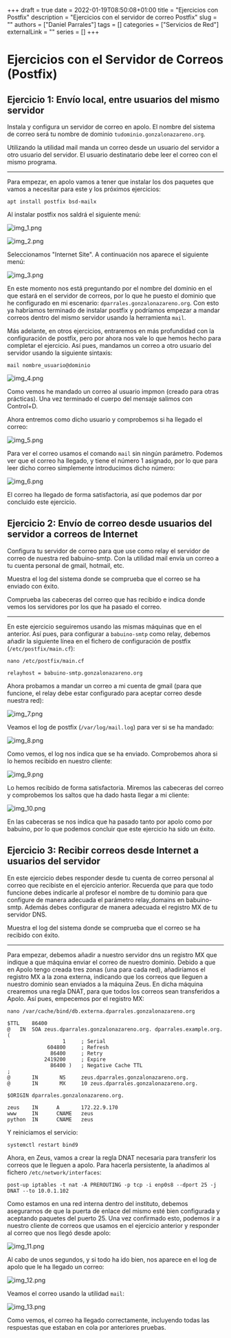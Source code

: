 +++ 
draft = true
date = 2022-01-19T08:50:08+01:00
title = "Ejercicios con Postfix"
description = "Ejercicios con el servidor de correo Postfix"
slug = ""
authors = ["Daniel Parrales"]
tags = []
categories = ["Servicios de Red"]
externalLink = ""
series = []
+++
# Ejercicios con el Servidor de Correos (Postfix)

## Ejercicio 1: Envío local, entre usuarios del mismo servidor

Instala y configura un servidor de correo en apolo. El nombre del sistema de correo será tu nombre de dominio `tudominio.gonzalonazareno.org`.

Utilizando la utilidad mail manda un correo desde un usuario del servidor a otro usuario del servidor. El usuario destinatario debe leer el correo con el mismo programa.

--------------------------------------------------------------

Para empezar, en apolo vamos a tener que instalar los dos paquetes que vamos a necesitar para este y los próximos ejercicios:

```
apt install postfix bsd-mailx
```

Al instalar postfix nos saldrá el siguiente menú:

![img_1.png](/images/ejercicios_servidor_correos/img_1.png)

![img_2.png](/images/ejercicios_servidor_correos/img_2.png)

Seleccionamos "Internet Site". A continuación nos aparece el siguiente menú:

![img_3.png](/images/ejercicios_servidor_correos/img_3.png)

En este momento nos está preguntando por el nombre del dominio en el que estará en el servidor de correos, por lo que he puesto el dominio que he configurado en mi escenario: `dparrales.gonzalonazareno.org`. Con esto ya habríamos terminado de instalar postfix y podríamos empezar a mandar correos dentro del mismo servidor usando la herramienta `mail`.

Más adelante, en otros ejercicios, entraremos en más profundidad con la configuración de postfix, pero por ahora nos vale lo que hemos hecho para completar el ejercicio. Así pues, mandamos un correo a otro usuario del servidor usando la siguiente sintaxis:

```
mail nombre_usuario@dominio
```

![img_4.png](/images/ejercicios_servidor_correos/img_4.png)

Como vemos he mandado un correo al usuario impmon (creado para otras prácticas). Una vez terminado el cuerpo del mensaje salimos con Control+D.

Ahora entremos como dicho usuario y comprobemos si ha llegado el correo:

![img_5.png](/images/ejercicios_servidor_correos/img_5.png)

Para ver el correo usamos el comando `mail` sin ningún parámetro. Podemos ver que el correo ha llegado, y tiene el número 1 asignado, por lo que para leer dicho correo simplemente introducimos dicho número:

![img_6.png](/images/ejercicios_servidor_correos/img_6.png)

El correo ha llegado de forma satisfactoria, así que podemos dar por concluido este ejercicio.


## Ejercicio 2: Envío de correo desde usuarios del servidor a correos de Internet

Configura tu servidor de correo para que use como relay el servidor de correo de nuestra red babuino-smtp. Con la utilidad mail envía un correo a tu cuenta personal de gmail, hotmail, etc.

Muestra el log del sistema donde se comprueba que el correo se ha enviado con éxito.

Comprueba las cabeceras del correo que has recibido e indica donde vemos los servidores por los que ha pasado el correo.

---------------------------------------------------

En este ejercicio seguiremos usando las mismas máquinas que en el anterior. Así pues, para configurar a `babuino-smtp` como relay, debemos añadir la siguiente línea en el fichero de configuración de postfix (`/etc/postfix/main.cf`):

```
nano /etc/postfix/main.cf

relayhost = babuino-smtp.gonzalonazareno.org
```

Ahora probamos a mandar un correo a mi cuenta de gmail (para que funcione, el relay debe estar configurado para aceptar correo desde nuestra red):

![img_7.png](/images/ejercicios_servidor_correos/img_7.png)

Veamos el log de postfix (`/var/log/mail.log`) para ver si se ha mandado:

![img_8.png](/images/ejercicios_servidor_correos/img_8.png)

Como vemos, el log nos indica que se ha enviado. Comprobemos ahora si lo hemos recibido en nuestro cliente:

![img_9.png](/images/ejercicios_servidor_correos/img_9.png)

Lo hemos recibido de forma satisfactoria. Miremos las cabeceras del correo y comprobemos los saltos que ha dado hasta llegar a mi cliente:

![img_10.png](/images/ejercicios_servidor_correos/img_10.png)

En las cabeceras se nos indica que ha pasado tanto por apolo como por babuino, por lo que podemos concluir que este ejercicio ha sido un éxito.

## Ejercicio 3: Recibir correos desde Internet a usuarios del servidor

En este ejercicio debes responder desde tu cuenta de correo personal al correo que recibiste en el ejercicio anterior. Recuerda que para que todo funcione debes indicarle al profesor el nombre de tu dominio para que configure de manera adecuada el parámetro relay_domains en babuino-smtp. Además debes configurar de manera adecuada el registro MX de tu servidor DNS.

Muestra el log del sistema donde se comprueba que el correo se ha recibido con éxito.

-----------------------------------------------------

Para empezar, debemos añadir a nuestro servidor dns un registro MX que indique a que máquina enviar el correo de nuestro dominio. Debido a que en Apolo tengo creada tres zonas (una para cada red), añadiríamos el registro MX a la zona externa, indicando que los correos que lleguen a nuestro dominio sean enviados a la máquina Zeus. En dicha máquina crearemos una regla DNAT, para que todos los correos sean transferidos a Apolo. Así pues, empecemos por el registro MX:

```
nano /var/cache/bind/db.externa.dparrales.gonzalonazareno.org

$TTL    86400
@   IN  SOA zeus.dparrales.gonzalonazareno.org. dparrales.example.org. (
                  1     ; Serial
             604800     ; Refresh
              86400     ; Retry
            2419200     ; Expire
              86400 )   ; Negative Cache TTL
;
@       IN       NS     zeus.dparrales.gonzalonazareno.org.
@       IN       MX     10 zeus.dparrales.gonzalonazareno.org.

$ORIGIN dparrales.gonzalonazareno.org.

zeus    IN      A       172.22.9.170
www     IN      CNAME   zeus
python  IN      CNAME   zeus
```

Y reiniciamos el servicio:

```
systemctl restart bind9
```

Ahora, en Zeus, vamos a crear la regla DNAT necesaria para transferir los correos que le lleguen a apolo. Para hacerla persistente, la añadimos al fichero `/etc/network/interfaces`:

```
post-up iptables -t nat -A PREROUTING -p tcp -i enp0s8 --dport 25 -j DNAT --to 10.0.1.102
```

Como estamos en una red interna dentro del instituto, debemos asegurarnos de que la puerta de enlace del mismo esté bien configurada y aceptando paquetes del puerto 25. Una vez confirmado esto, podemos ir a nuestro cliente de correos que usamos en el ejercicio anterior y responder al correo que nos llegó desde apolo:

![img_11.png](/images/ejercicios_servidor_correos/img_11.png)

Al cabo de unos segundos, y si todo ha ido bien, nos aparece en el log de apolo que le ha llegado un correo:

![img_12.png](/images/ejercicios_servidor_correos/img_12.png)

Veamos el correo usando la utilidad `mail`:

![img_13.png](/images/ejercicios_servidor_correos/img_13.png)

Como vemos, el correo ha llegado correctamente, incluyendo todas las respuestas que estaban en cola por anteriores pruebas.

